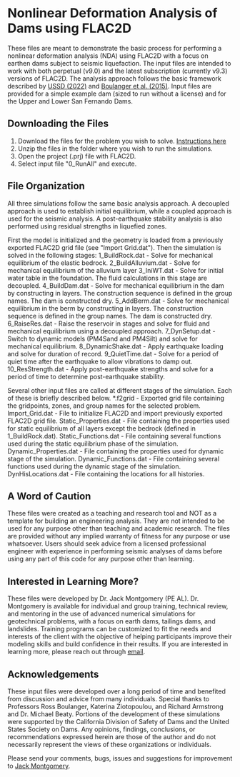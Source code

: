 # Nonlinear Deformation Analysis of Dams using FLAC2D
These files are meant to demonstrate the basic process for performing a nonlinear deformation analysis (NDA) using FLAC2D with a focus on earthen dams subject to seismic liquefaction. The input files are intended to work with both perpetual (v9.0) and the latest subscription (currently v9.3) versions of FLAC2D. The analysis approach follows the basic framework described by [USSD (2022)](https://www.researchgate.net/publication/365614343_Analysis_of_Seismic_Deformations_of_Embankment_Dams) and [Boulanger et al. (2015)](https://www.researchgate.net/publication/272818560_Ch_10_Nonlinear_Deformation_Analyses_of_Liquefaction_Effects_on_Embankment_Dams). Input files are provided for a simple example dam (sized to run without a license) and for the Upper and Lower San Fernando Dams. 

## Downloading the Files
  1. Download the files for the problem you wish to solve. [Instructions here](https://docs.github.com/en/repositories/working-with-files/using-files/downloading-source-code-archives)
  2. Unzip the files in the folder where you wish to run the simulations.
  3. Open the project (.prj) file with FLAC2D.
  4. Select input file "0_RunAll" and execute. 

## File Organization
All three simulations follow the same basic analysis approach. A decoupled approach is used to establish initial equilibrium, while a coupled approach is used for the seismic analysis. A post-earthquake stability analysis is also performed using residual strengths in liquefied zones. 

First the model is initialized and the geometry is loaded from a previously exported FLAC2D grid file (see "Import Grid.dat"). Then the simulation is solved in the following stages:
  1_BuildRock.dat - Solve for mechanical equilibrium of the elastic bedrock.
  2_BuildAlluvium.dat - Solve for mechanical equilibrium of the alluvium layer
  3_IniWT.dat - Solve for initial water table in the foundation. The fluid calculations in this stage are decoupled. 
  4_BuildDam.dat - Solve for mechanical equilibrium in the dam by constructing in layers. The construction sequence is defined in the group names. The dam is constructed dry. 
  5_AddBerm.dat - Solve for mechanical equilibrium in the berm by constructing in layers. The construction sequence is defined in the group names. The dam is constructed dry. 
  6_RaiseRes.dat - Raise the reservoir in stages and solve for fluid and mechanical equilibrium using a decoupled approach. 
  7_DynSetup.dat - Switch to dynamic models (PM4Sand and PM4Silt) and solve for mechanical equilibrium. 
  8_DynamicShake.dat - Apply earthquake loading and solve for duration of record. 
  9_QuietTime.dat - Solve for a period of quiet time after the earthquake to allow vibrations to damp out.
  10_ResStrength.dat - Apply post-earthquake strengths and solve for a period of time to determine post-earthquake stability.

Several other input files are called at different stages of the simulation. Each of these is briefly described below.
  *.f2grid - Exported grid file containing the gridpoints, zones, and group names for the selected problem.
  Import_Grid.dat - File to initialize FLAC2D and import previously exported FLAC2D grid file.
  Static_Properties.dat - File containing the properties used for static equilibrium of all layers except the bedrock (defined in 1_BuildRock.dat).
  Static_Functions.dat - File containing several functions used during the static equilibrium phase of the simulation.
  Dynamic_Properties.dat - File containing the properties used for dynamic stage of the simulation.
  Dynamic_Functions.dat - File containing several functions used during the dynamic stage of the simulation.
  DynHisLocations.dat - File containing the locations for all histories.

## A Word of Caution
These files were created as a teaching and research tool and NOT as a template for building an engineering analysis. They are not intended to be used for any purpose other than teaching and academic research. The files are provided without any implied warranty of fitness for any purpose or use whatsoever. Users should seek advice from a licensed professional engineer with experience in performing seismic analyses of dams before using any part of this code for any purpose other than learning.

## Interested in Learning More?
These files were developed by Dr. Jack Montgomery (PE AL). Dr. Montgomery is available for individual and group training, technical review, and mentoring in the use of advanced numerical simulations for geotechnical problems, with a focus on earth dams, tailings dams, and landslides. Training programs can be customized to fit the needs and interests of the client with the objective of helping participants improve their modeling skills and build confidence in their results. If you are interested in learning more, please reach out through [email](jmontgomery@auburn.edu).  

## Acknowledgements
These input files were developed over a long period of time and benefited from discussion and advice from many individuals. Special thanks to Professors Ross Boulanger, Katerina Ziotopoulou, and Richard Armstrong and Dr. Michael Beaty. Portions of the development of these simulations were supported by the California Division of Safety of Dams and the United States Society on Dams. Any opinions, findings, conclusions, or recommendations expressed herein are those of the author and do not necessarily represent the views of these organizations or individuals.

Please send your comments, bugs, issues and suggestions for improvement to [Jack Montgomery](jmontgomery@auburn.edu).
